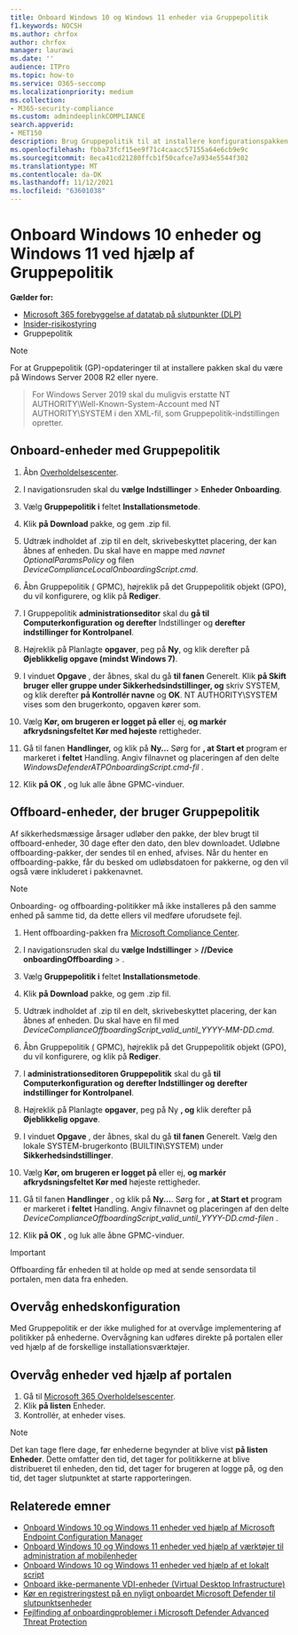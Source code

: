 ```yaml
---
title: Onboard Windows 10 og Windows 11 enheder via Gruppepolitik
f1.keywords: NOCSH
ms.author: chrfox
author: chrfox
manager: laurawi
ms.date: ''
audience: ITPro
ms.topic: how-to
ms.service: O365-seccomp
ms.localizationpriority: medium
ms.collection:
- M365-security-compliance
ms.custom: admindeeplinkCOMPLIANCE
search.appverid:
- MET150
description: Brug Gruppepolitik til at installere konfigurationspakken på Windows 10 og Windows 11 enheder, så de er onboardet til tjenesten.
ms.openlocfilehash: fbba73fcf15ee9f71c4caacc57155a64e6cb9e9c
ms.sourcegitcommit: 8eca41cd21280ffcb1f50cafce7a934e5544f302
ms.translationtype: MT
ms.contentlocale: da-DK
ms.lasthandoff: 11/12/2021
ms.locfileid: "63601038"
---
```

# <a name="onboard-windows-10-devices-and-windows-11-using-group-policy"></a>Onboard Windows 10 enheder og Windows 11 ved hjælp af Gruppepolitik 

**Gælder for:**

- [Microsoft 365 forebyggelse af datatab på slutpunkter (DLP)](./endpoint-dlp-learn-about.md)
- [Insider-risikostyring](insider-risk-management.md#learn-about-insider-risk-management-in-microsoft-365)
- Gruppepolitik

> [!NOTE]
> For at Gruppepolitik (GP)-opdateringer til at installere pakken skal du være på Windows Server 2008 R2 eller nyere.

> For Windows Server 2019 skal du muligvis erstatte NT AUTHORITY\Well-Known-System-Account med NT AUTHORITY\SYSTEM i den XML-fil, som Gruppepolitik-indstillingen opretter.

## <a name="onboard-devices-using-group-policy"></a>Onboard-enheder med Gruppepolitik

1. Åbn [Overholdelsescenter](https://compliance.microsoft.com).

2. I navigationsruden skal du **vælge Indstillinger** >  **Enheder Onboarding**.

3. Vælg **Gruppepolitik i** feltet **Installationsmetode**.

4. Klik **på Download** pakke, og gem .zip fil.

5. Udtræk indholdet af .zip til en delt, skrivebeskyttet placering, der kan åbnes af enheden. Du skal have en mappe med *navnet OptionalParamsPolicy* og filen *DeviceComplianceLocalOnboardingScript.cmd*.

6. Åbn Gruppepolitik [(](/internet-explorer/ie11-deploy-guide/group-policy-and-group-policy-mgmt-console-ie11) GPMC), højreklik på det Gruppepolitik objekt (GPO), du vil konfigurere, og klik på **Rediger**.

7. I Gruppepolitik **administrationseditor** skal du **gå til Computerkonfiguration** **og derefter** Indstillinger og **derefter indstillinger for Kontrolpanel**.

8. Højreklik på Planlagte **opgaver**, peg på **Ny**, og klik derefter på **Øjeblikkelig opgave (mindst Windows 7)**.

9. I vinduet **Opgave** , der åbnes, skal du gå **til fanen** Generelt. Klik **på Skift bruger** **eller gruppe under Sikkerhedsindstillinger, og** skriv SYSTEM, og klik derefter **på Kontrollér navne** og **OK**. NT AUTHORITY\SYSTEM vises som den brugerkonto, opgaven kører som.

10. Vælg **Kør, om brugeren er logget på eller** ej, **og markér afkrydsningsfeltet Kør med højeste** rettigheder.

11. Gå til fanen **Handlinger,** og klik på **Ny...** Sørg for **, at Start et** program er markeret i **feltet** Handling. Angiv filnavnet og placeringen af den delte *WindowsDefenderATPOnboardingScript.cmd-fil* .

12. Klik **på OK** , og luk alle åbne GPMC-vinduer.

## <a name="offboard-devices-using-group-policy"></a>Offboard-enheder, der bruger Gruppepolitik
Af sikkerhedsmæssige årsager udløber den pakke, der blev brugt til offboard-enheder, 30 dage efter den dato, den blev downloadet. Udløbne offboarding-pakker, der sendes til en enhed, afvises. Når du henter en offboarding-pakke, får du besked om udløbsdatoen for pakkerne, og den vil også være inkluderet i pakkenavnet.

> [!NOTE]
> Onboarding- og offboarding-politikker må ikke installeres på den samme enhed på samme tid, da dette ellers vil medføre uforudsete fejl.

1. Hent offboarding-pakken fra [Microsoft Compliance Center](https://compliance.microsoft.com/compliancesettings/deviceonboarding).

2. I navigationsruden skal du **vælge Indstillinger** > **//Device onboardingOffboarding** > .

3. Vælg **Gruppepolitik i** feltet **Installationsmetode**.

4. Klik **på Download** pakke, og gem .zip fil.

5. Udtræk indholdet af .zip til en delt, skrivebeskyttet placering, der kan åbnes af enheden. Du skal have en fil med *DeviceComplianceOffboardingScript_valid_until_YYYY-MM-DD.cmd*.

6. Åbn Gruppepolitik [(](/internet-explorer/ie11-deploy-guide/group-policy-and-group-policy-mgmt-console-ie11) GPMC), højreklik på det Gruppepolitik objekt (GPO), du vil konfigurere, og klik på **Rediger**.

7. I **administrationseditoren Gruppepolitik** skal du gå **til Computerkonfiguration og** **derefter Indstillinger og** **derefter indstillinger for Kontrolpanel**.

8. Højreklik på Planlagte **opgaver**, peg på Ny **, og** klik derefter på **Øjeblikkelig opgave**.

9. I vinduet **Opgave** , der åbnes, skal du gå **til fanen** Generelt. Vælg den lokale SYSTEM-brugerkonto (BUILTIN\SYSTEM) under **Sikkerhedsindstillinger**.

10. Vælg **Kør, om brugeren er logget på** eller ej, **og markér afkrydsningsfeltet Kør med** højeste rettigheder.

11. Gå til fanen **Handlinger** , og klik på **Ny...**. Sørg for **, at Start et** program er markeret i **feltet** Handling. Angiv filnavnet og placeringen af den delte  *DeviceComplianceOffboardingScript_valid_until_YYYY-DD.cmd-filen* .

12. Klik **på OK** , og luk alle åbne GPMC-vinduer.

> [!IMPORTANT]
> Offboarding får enheden til at holde op med at sende sensordata til portalen, men data fra enheden.


## <a name="monitor-device-configuration"></a>Overvåg enhedskonfiguration
Med Gruppepolitik er der ikke mulighed for at overvåge implementering af politikker på enhederne. Overvågning kan udføres direkte på portalen eller ved hjælp af de forskellige installationsværktøjer.

## <a name="monitor-devices-using-the-portal"></a>Overvåg enheder ved hjælp af portalen
1. Gå til <a href="https://go.microsoft.com/fwlink/p/?linkid=2077149" target="_blank">Microsoft 365 Overholdelsescenter</a>.
2. Klik **på listen** Enheder.
3. Kontrollér, at enheder vises.

> [!NOTE]
> Det kan tage flere dage, før enhederne begynder at blive vist **på listen Enheder**. Dette omfatter den tid, det tager for politikkerne at blive distribueret til enheden, den tid, det tager for brugeren at logge på, og den tid, det tager slutpunktet at starte rapporteringen.


## <a name="related-topics"></a>Relaterede emner
- [Onboard Windows 10 og Windows 11 enheder ved hjælp af Microsoft Endpoint Configuration Manager](device-onboarding-sccm.md)
- [Onboard Windows 10 og Windows 11 enheder ved hjælp af værktøjer til administration af mobilenheder](device-onboarding-mdm.md)
- [Onboard Windows 10 og Windows 11 enheder ved hjælp af et lokalt script](device-onboarding-script.md)
- [Onboard ikke-permanente VDI-enheder (Virtual Desktop Infrastructure)](device-onboarding-vdi.md)
- [Kør en registreringstest på en nyligt onboardet Microsoft Defender til slutpunktsenheder](/windows/security/threat-protection/microsoft-defender-atp/run-detection-test)
- [Fejlfinding af onboardingproblemer i Microsoft Defender Advanced Threat Protection](/windows/security/threat-protection/microsoft-defender-atp/troubleshoot-onboarding)